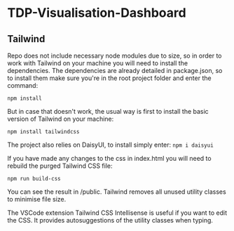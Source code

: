 # TDP-Visualisation-Dashboard


## Tailwind 
Repo does not include necessary node modules due to size, so in order to work with Tailwind on your machine you will need to install the dependencies. The dependencies are already detailed in package.json, so to install them make sure you're in the root project folder and enter the command:

``npm install``

But in case that doesn't work, the usual way is first to install the basic version of Tailwind on your machine:

``npm install tailwindcss``

The project also relies on DaisyUI, to install simply enter:
``npm i daisyui``

If you have made any changes to the css in index.html you will need to rebuild the purged Tailwind CSS file:

``npm run build-css``

You can see the result in /public. Tailwind removes all unused utility classes to minimise file size. 

The VSCode extension Tailwind CSS Intellisense is useful if you want to edit the CSS. It provides autosuggestions of the utility classes when typing.
